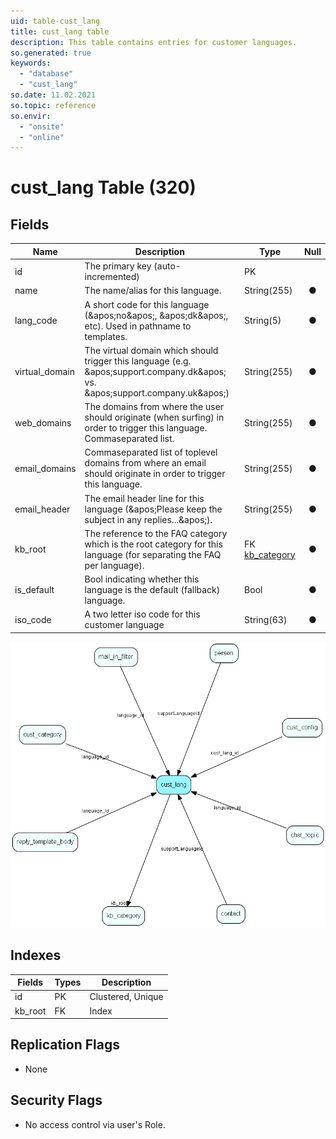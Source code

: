 ```yaml
---
uid: table-cust_lang
title: cust_lang table
description: This table contains entries for customer languages.
so.generated: true
keywords:
  - "database"
  - "cust_lang"
so.date: 11.02.2021
so.topic: reference
so.envir:
  - "onsite"
  - "online"
---
```


# cust\_lang Table (320)

## Fields

| Name | Description | Type | Null |
|------|-------------|------|:----:|
|id|The primary key (auto-incremented)|PK| |
|name|The name/alias for this language.|String(255)|&#x25CF;|
|lang\_code|A short code for this language (&amp;apos;no&amp;apos;, &amp;apos;dk&amp;apos;, etc). Used in pathname to templates.|String(5)|&#x25CF;|
|virtual\_domain|The virtual domain which should trigger this language (e.g. &amp;apos;support.company.dk&amp;apos; vs. &amp;apos;support.company.uk&amp;apos;)|String(255)|&#x25CF;|
|web\_domains|The domains from where the user should originate (when surfing) in order to trigger this language. Commaseparated list.|String(255)|&#x25CF;|
|email\_domains|Commaseparated list of toplevel domains from where an email should originate in order to trigger this language.|String(255)|&#x25CF;|
|email\_header|The email header line for this language (&amp;apos;Please keep the subject in any replies...&amp;apos;).|String(255)|&#x25CF;|
|kb\_root|The reference to the FAQ category which is the root category for this language (for separating the FAQ per language).|FK [kb_category](kb-category.md)|&#x25CF;|
|is\_default|Bool indicating whether this language is the default (fallback) language.|Bool|&#x25CF;|
|iso\_code|A two letter iso code for this customer language|String(63)|&#x25CF;|


![cust_lang table relationship diagram](./media/cust_lang.png)

## Indexes

| Fields | Types | Description |
|--------|-------|-------------|
|id |PK |Clustered, Unique |
|kb\_root |FK |Index |

## Replication Flags

* None

## Security Flags

* No access control via user's Role.

